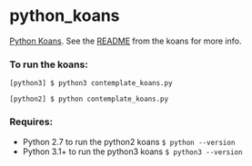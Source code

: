 # python_koans

[Python Koans](http://github.com/gregmalcolm/python_koans).  See the [README](https://github.com/MeredithGodar/python_koans/blob/master/README.rst) from the koans for more info.  

### To run the koans:

```
[python3] $ python3 contemplate_koans.py
```

```
[python2] $ python contemplate_koans.py
```

### Requires:

  - Python 2.7 to run the python2 koans `$ python --version`  
  - Python 3.1+ to run the python3 koans `$ python3 --version`   
